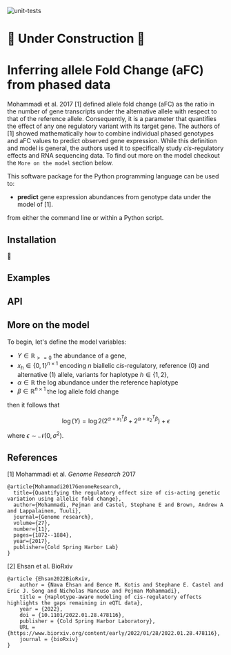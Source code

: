 ![unit-tests](https://github.com/PejLab/aFCn/actions/workflows/unit-tests.yml/badge.svg?branch=new_interface)

# 🚧 Under Construction 🚧

# Inferring allele Fold Change (aFC) from phased data

Mohammadi et al. 2017 [1] defined allele fold change (aFC) as the 
ratio in the number of gene transcripts under the alternative 
allele with respect to that of the reference allele.  Consequently,
it is a parameter that quantifies the effect of any one regulatory
variant with its target gene.  The authors of [1] showed mathematically
how to combine individual phased genotypes and aFC values to predict 
observed gene expression.  While this definition and model is general,
the authors used it to specifically study *cis*-regulatory effects 
and RNA sequencing data.  To find out more on the model checkout
the `More on the model` section below.

This software package for the Python programming language can be 
used to:

* **predict** gene expression abundances from genotype data under
    the model of [1].

from either the command line or within a Python script.


## Installation

🚧

<!-- The package can be installed directly from the GitHub repo using `pip`

```
python -m pip install git+https://github.com/PejLab/aFCn.git
```

or cloned and installed from local source code using pip.
-->

## Examples


## API


## More on the model

To begin, let's define the model variables:

* $Y\in\mathbb{R_{>=0}}$ the abundance of a gene, 
* $x_h\in\{0,1\}^{n\times 1}$ encoding $n$ biallelic 
*cis*-regulatory, reference (0) and alternative (1) allele, variants for haplotype $h\in\{1,2\}$, 
* $\alpha\in\mathbb{R}$ the log abundance under the reference haplotype
* $\beta\in\mathbb{R}^{n\times 1}$ the log allele fold change

then it follows that

$$
\log(Y) = 
    \log 2 \left(2^{\alpha + x_1^{T}\beta} + 2^{\alpha + x_2^{T}\beta}\right) + 
    \epsilon
$$ 

where $\epsilon\sim\mathcal{N}(0,\sigma^2)$.



## References

[1] Mohammadi et al. *Genome Research* 2017

```
@article{Mohammadi2017GenomeResearch,
  title={Quantifying the regulatory effect size of cis-acting genetic variation using allelic fold change},
  author={Mohammadi, Pejman and Castel, Stephane E and Brown, Andrew A and Lappalainen, Tuuli},
  journal={Genome research},
  volume={27},
  number={11},
  pages={1872--1884},
  year={2017},
  publisher={Cold Spring Harbor Lab}
}
```

[2] Ehsan et al. BioRxiv

```
@article {Ehsan2022BioRxiv,
	author = {Nava Ehsan and Bence M. Kotis and Stephane E. Castel and Eric J. Song and Nicholas Mancuso and Pejman Mohammadi},
	title = {Haplotype-aware modeling of cis-regulatory effects highlights the gaps remaining in eQTL data},
	year = {2022},
	doi = {10.1101/2022.01.28.478116},
	publisher = {Cold Spring Harbor Laboratory},
	URL = {https://www.biorxiv.org/content/early/2022/01/28/2022.01.28.478116},
	journal = {bioRxiv}
}
```
